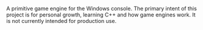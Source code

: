 A primitive game engine for the Windows console. The primary intent of this project is for personal growth, learning C++ and how game engines work. It is not currently intended for production use. 
